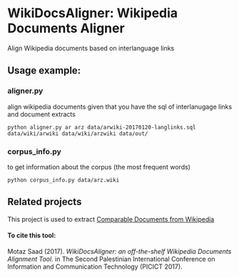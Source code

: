 # WikiDocsAligner: Wikipedia Documents Aligner 
Align Wikipedia documents based on interlanguage links 

## Usage example:

### aligner.py
align wikipedia documents given that you have the sql of interlanugage links and document extracts 

```python aligner.py ar arz data/arwiki-20170120-langlinks.sql data/wiki/arwiki data/wiki/arzwiki data/out/```



### corpus_info.py
to get information about the corpus (the most frequent words)

```python corpus_info.py data/arz.wiki```


## Related projects
This project is used to extract [Comparable Documents from Wikipedia](https://github.com/motazsaad/comparableWikiCoprus/)


#### To cite this tool:

Motaz Saad (2017). _WikiDocsAligner: an off-the-shelf Wikipedia Documents Alignment Tool_. in The Second Palestinian International Conference on Information and
Communication Technology (PICICT 2017). 
